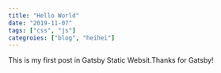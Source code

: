 ```yaml
---
title: "Hello World"
date: "2019-11-07"
tags: ["css", "js"]
categroies: ["blog", "heihei"]
---
```


This is my first post in Gatsby Static Websit.Thanks for Gatsby!